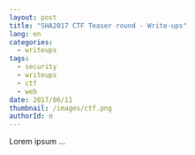 ```yaml
---
layout: post
title: "SHA2017 CTF Teaser round - Write-ups"
lang: en
categories:
  - writeups
tags:
  - security
  - writeups
  - ctf
  - web
date: 2017/06/11
thumbnail: /images/ctf.png
authorId: n
---
```

Lorem ipsum ...
